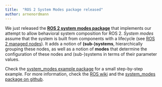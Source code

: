 ```yaml
---
title:  "ROS 2 System Modes package released"
author: arnenordmann
---
```


We just released the **[ROS 2 system modes package](https://github.com/microROS/system_modes)** that implements our attempt to allow behavioral system composition for ROS 2. *System modes* assume that the system is built from components with a lifecycle (see [ROS 2 managed nodes](https://index.ros.org/doc/ros2/Tutorials/Managed-Nodes/)). It adds a notion of **(sub-)systems**, hierarchically grouping these nodes, as well as a notion of **modes** that determine the configuration of these nodes and (sub-)systems in terms of their parameter values.

Check the [system_modes example package](https://github.com/micro-ROS/system_modes/tree/master/system_modes_examples) for a small step-by-step example. For more information, check the [ROS wiki](http://wiki.ros.org/system_modes) and the [system_modes package on github](https://github.com/micro-ROS/system_modes).
